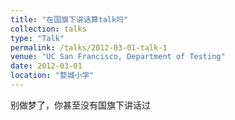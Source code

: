 ```yaml
---
title: "在国旗下讲话算talk吗"
collection: talks
type: "Talk"
permalink: /talks/2012-03-01-talk-1
venue: "UC San Francisco, Department of Testing"
date: 2012-03-01
location: "婺城小学"
---
```


别做梦了，你甚至没有国旗下讲话过
